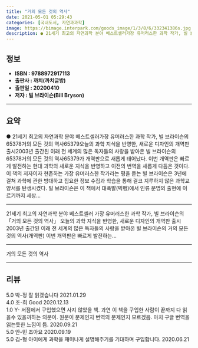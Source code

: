```yaml
---
title: "거의 모든 것의 역사"
date: 2021-05-01 05:29:43
categories: [국내도서, 자연과과학]
image: https://bimage.interpark.com/goods_image/1/3/8/6/332341386s.jpg
description: ● 21세기 최고의 자연과학 분야 베스트셀러가장 유머러스한 과학 작가, 빌 브라이슨의 65378거의 모든 것의 역사65379오늘의 과학 지식을 반영한, 새로운 디자인의 개역판 출시2003년 출간된 이래 전 세계의 많은 독자들의 사랑을 받아온 빌 브라이슨의 65378거의 모든 것의 역사
---
```


## **정보**

- **ISBN : 9788972917113**
- **출판사 : 까치(까치글방)**
- **출판일 : 20200410**
- **저자 : 빌 브라이슨(Bill Bryson)**

------



## **요약**

●  21세기 최고의 자연과학 분야 베스트셀러가장 유머러스한 과학 작가, 빌 브라이슨의 65378거의 모든 것의 역사65379오늘의 과학 지식을 반영한, 새로운 디자인의 개역판 출시2003년 출간된 이래 전 세계의 많은 독자들의 사랑을 받아온 빌 브라이슨의 65378거의 모든 것의 역사65379가 개역판으로 새롭게 태어났다. 이번 개역판은 빠르게 발전하는 현대 과학의 새로운 지식을 반영하고 이전의 번역을 새롭게 다듬은 것이다. 이 책의 저자이자 현존하는 가장 유머러스한 작가라는 평을 듣는 빌 브라이슨은 3년에 걸쳐 과학에 관한 방대하고 집요한 정보 수집과 학습을 통해 결코 지루하지 않은 과학교양서를 탄생시켰다. 빌 브라이슨은 이 책에서 대폭발(빅뱅)에서 인류 문명의 출현에 이르기까지 세상...

------

21세기 최고의 자연과학 분야 베스트셀러
가장 유머러스한 과학 작가, 빌 브라이슨의 「거의 모든 것의 역사」
오늘의 과학 지식을 반영한, 새로운 디자인의 개역판 출시2003년 출간된 이래 전 세계의 많은 독자들의 사랑을 받아온 빌 브라이슨의 거의 모든 것의 역사(개역판) 이번 개역판은 빠르게 발전하는... 

------


거의 모든 것의 역사 

------


## **리뷰** 

5.0 박-정 잘 읽겠습니다  2021.01.29 <br/>4.0 조-희 Good 2020.12.13 <br/>1.0 Y- 서점에서 구입했으면 사지 않았을 책. 과연 이 책을 구입한 사람이 끝까지 다 읽을수 있을까하는 의문이. 원문이 문제인지 번역의 문제인지 모르겠음. 마치 구글 번역을 읽는듯한 느낌이 듬.  2020.09.21 <br/>5.0 안-민 조아요 2020.09.19 <br/>5.0 김-형 아이에게 과학을 재미나게 설명해주기를 기대하며 구입합니다. 2020.06.21 <br/>